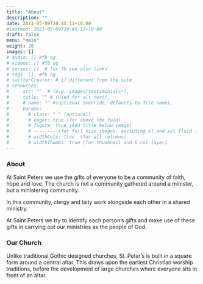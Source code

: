 ```yaml
---
title: "About"
description: ""
date: 2021-05-09T20:45:11+10:00
#lastmod: 2021-05-09T20:45:11+10:00
draft: false
menu: "main"
weight: 20
images: []
# audio: [] #fb og
# videos: [] #fb og
# series: []  # for fb see also links
# tags: []  #fb og
# twitterCreator: # if different from the site
# resources:
#   - src: ""  # (e.g. images/testimonials*), 
#     title: "" # (used for alt text), 
#     # name: "" #(optional override, defaults to file name), 
#     params: 
#       # class: " " (optional)
#       # eager: true (for above the fold)
#       # figure: true (Add title below image)
#       # -------- (for full size images, excluding xl and xxl fluid - max container-xl)
#       # widthCols: true  (for all columns)   
#       # widthThumbs: true (for thumbnail and 6 col layer)
---
```

### About

At Saint Peters we use the gifts of everyone to be a community of faith, hope and love. The church is not a community gathered around a minister, but a ministering community.

In this community, clergy and laity work alongside each other in a shared ministry.

At Saint Peters we try to identify each person’s gifts and make use of these gifts in carrying out our ministries as the people of God.

### Our Church

Unlike traditional Gothic designed churches, St. Peter’s is built in a square form around a central altar. This draws upon the earliest Christian worship traditions, before the development of large churches where everyone sits in front of an altar.